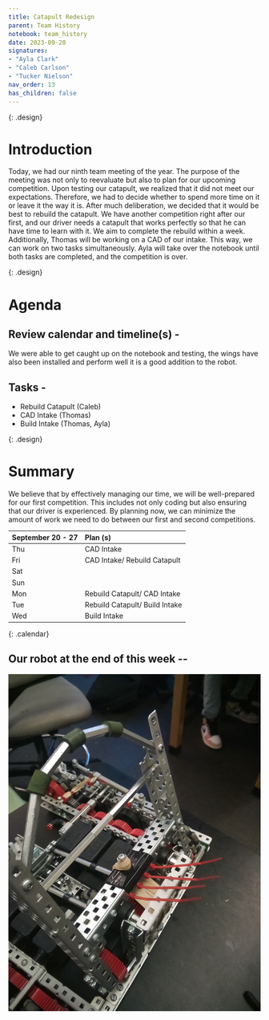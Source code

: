 ```yaml
---
title: Catapult Redesign 
parent: Team History
notebook: team_history
date: 2023-09-20
signatures:
- "Ayla Clark"
- "Caleb Carlson"
- "Tucker Nielson"
nav_order: 13
has_children: false
---
```


{: .design}
# Introduction 

Today, we had our ninth team meeting of the year. The purpose of the meeting was not only to reevaluate but also to plan for our upcoming competition. Upon testing our catapult, we realized that it did not meet our expectations. Therefore, we had to decide whether to spend more time on it or leave it the way it is. After much deliberation, we decided that it would be best to rebuild the catapult. We have another competition right after our first, and our driver needs a catapult that works perfectly so that he can have time to learn with it. We aim to complete the rebuild within a week. Additionally, Thomas will be working on a CAD of our intake. This way, we can work on two tasks simultaneously. Ayla will take over the notebook until both tasks are completed, and the competition is over.


{: .design}
# Agenda 

## Review calendar and timeline(s) -

We were able to get caught up on the notebook and testing, the wings have also been installed and perform well it is a good addition to the robot.

## Tasks -

* Rebuild Catapult				    (Caleb)
* CAD Intake			   (Thomas)
* Build Intake        (Thomas, Ayla)

{: .design}
# Summary

We believe that by effectively managing our time, we will be well-prepared for our first competition. This includes not only coding but also ensuring that our driver is experienced. By planning now, we can minimize the amount of work we need to do between our first and second competitions.

| September  20 - 27  | Plan (s) |
|:---|:---|
| Thu | CAD Intake |
| Fri | CAD Intake/ Rebuild Catapult|
| Sat | |
| Sun | |
| Mon | Rebuild Catapult/ CAD Intake|
| Tue | Rebuild Catapult/ Build Intake |
| Wed | Build Intake |
{: .calendar}


## Our robot at the end of this week --

<img src="/assets/Team%20History/CataRedesign.jpg" alt="Our Robot this week">